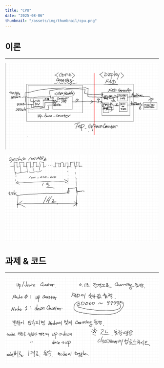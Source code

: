 ```yaml
---
title: "CPU"
date: "2025-08-06"
thumbnail: "/assets/img/thumbnail/cpu.png"
---
```


# 이론
---

![alt text](<../../../assets/img/vlsi2/250806/스크린샷 2025-08-18 090825.png>)

![alt text](<../../../assets/img/vlsi2/250806/스크린샷 2025-08-18 090831.png>)


# 과제 & 코드
---
![alt text](<../../../assets/img/vlsi2/250806/스크린샷 2025-08-18 092346.png>)